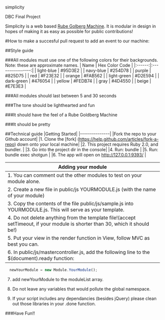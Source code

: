 simplicity

DBC Final Project

Simplicity is a web based [Rube Golberg Machine](http://en.wikipedia.org/wiki/Rube_Goldberg_machine). It is modular in design in hopes of making it as easy as possible for public contributions!

#How to make a succesful pull request to add an event to our machine:

##Style guide

###All modules must use one of the following colors for their backgrounds. Note: these are approximate names.
| Name | Hex Color Code |
|:------:|:----------------:|
| light-blue | #95D3E2 |
| navy-blue | #254D78 |
| purple | #825D75 |
| red | #F23E32 |
| orange | #FAB562 |
| light-green | #D2E594 |
| dark-green | #476054 |
| yellow | #FEDB74 |
| gray | #4D4550 |
| beige | #E7E3E3 |

###All modules should last between 5 and 30 seconds

###The tone should be lighthearted and fun

###It should have the feel of a Rube Goldberg Machine

###It should be pretty

##Technical guide
|Getting Started|
|---------------|
|Fork the repo to your Github account|
|1. Clone the [fork] (https://help.github.com/articles/fork-a-repo) down onto your local machine|
|2. This project requires Ruby 2.0, and bundler. |
|3. Go into the project dir in the console|
|4. Run: bundle |
|5. Run: bundle exec shotgun |
|6. The app will open on http://127.0.0.1:9393/ |

|Adding your module|
|------------------|
|1. You can comment out the other modules to test on your module alone. |
|2. Create a new file in public/js YOURMODULE.js (with the name of your module) |
|3. Copy the contents of the file public/js/sample.js into YOURMODULE.js. This will serve as your template. |
|4. Do not delete anything from the template file!(accept setTimeout, if your module is shorter than 30, which it should be!) |
|5. Put your view in the render function in View, follow MVC as best you can. |
|6. In public/js/mastercontroller.js, add the following line to the $(document).ready function:|

```javascript
  newYourModule = new Module.YourModule();
``` 

 7. add newYourModule to the moduleList array. 

 8. Do not leave any variables that would pollute the global namespace. 
 9. If your script includes any dependancies (besides jQuery) please clean out those libraries in your .done function. 


###Have Fun!!






